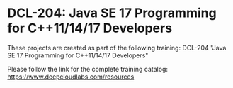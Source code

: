 # DCL-204: Java SE 17 Programming for C++11/14/17 Developers

These projects are created as part of the following training: DCL-204 "Java SE 17 Programming for C++11/14/17 Developers"

Please follow the link for the complete training catalog: https://www.deepcloudlabs.com/resources
